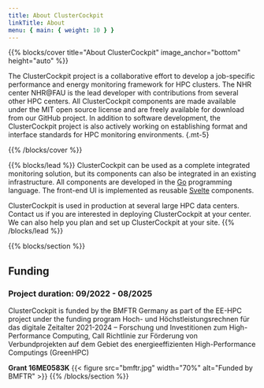 ```yaml
---
title: About ClusterCockpit
linkTitle: About
menu: { main: { weight: 10 } }
---
```


{{% blocks/cover title="About ClusterCockpit" image_anchor="bottom" height="auto" %}}

The ClusterCockpit project is a collaborative effort to develop a job-specific
performance and energy monitoring framework for HPC clusters. The NHR center
NHR@FAU is the lead developer with contributions from several other HPC centers.
All ClusterCockpit components are made available under the MIT open source
license and are freely available for download from our GitHub project. In addition
to software development, the ClusterCockpit project is also actively working on
establishing format and interface standards for HPC monitoring environments.
{.mt-5}

{{% /blocks/cover %}}

{{% blocks/lead %}}
ClusterCockpit can be used as a complete integrated monitoring solution, but its
components can also be integrated in an existing infrastructure. All components
are developed in the [Go](https://go.dev) programming language. The front-end
UI is implemented as reusable [Svelte](https://svelte.dev) components.

ClusterCockpit is used in production at several large HPC data centers. Contact
us if you are interested in deploying ClusterCockpit at your center. We can also
help you plan and set up ClusterCockpit at your site.
{{% /blocks/lead %}}

{{% blocks/section %}}

## Funding

### Project duration: 09/2022 - 08/2025

ClusterCockpit is funded by the BMFTR Germany as part of the EE-HPC project
under the funding program Hoch- und Höchstleistungsrechnen für das digitale
Zeitalter 2021-2024 – Forschung und Investitionen zum High-Performance
Computing, Call Richtlinie zur Förderung von Verbundprojekten auf dem Gebiet des
energieeffizienten High-Performance Computings (GreenHPC)

**Grant 16ME0583K**
{{< figure src="bmftr.jpg" width="70%" alt="Funded by BMFTR" >}}
{{% /blocks/section %}}
